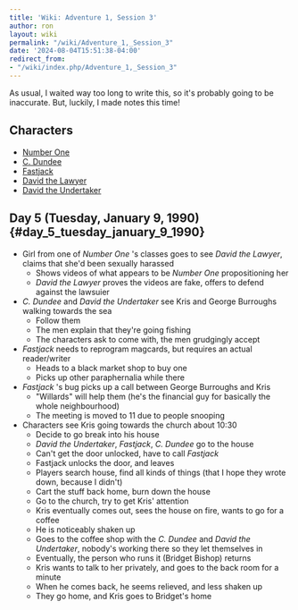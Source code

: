 ```yaml
---
title: 'Wiki: Adventure 1, Session 3'
author: ron
layout: wiki
permalink: "/wiki/Adventure_1,_Session_3"
date: '2024-08-04T15:51:38-04:00'
redirect_from:
- "/wiki/index.php/Adventure_1,_Session_3"
---
```


As usual, I waited way too long to write this, so it\'s probably going to be inaccurate. But, luckily, I made notes this time!

## Characters

-   [Number One](Number_One "wikilink")
-   [C. Dundee](C._Dundee "wikilink")
-   [Fastjack](Fastjack "wikilink")
-   [David the Lawyer](David_the_Lawyer "wikilink")
-   [David the Undertaker](David_the_Undertaker "wikilink")

## Day 5 (Tuesday, January 9, 1990) {#day_5_tuesday_january_9_1990}

-   Girl from one of *Number One* \'s classes goes to see *David the Lawyer*, claims that she\'d been sexually harassed
    -   Shows videos of what appears to be *Number One* propositioning her
    -   *David the Lawyer* proves the videos are fake, offers to defend against the lawsuier
-   *C. Dundee* and *David the Undertaker* see Kris and George Burroughs walking towards the sea
    -   Follow them
    -   The men explain that they\'re going fishing
    -   The characters ask to come with, the men grudgingly accept
-   *Fastjack* needs to reprogram magcards, but requires an actual reader/writer
    -   Heads to a black market shop to buy one
    -   Picks up other paraphernalia while there
-   *Fastjack* \'s bug picks up a call between George Burroughs and Kris
    -   \"Willards\" will help them (he\'s the financial guy for basically the whole neighbourhood)
    -   The meeting is moved to 11 due to people snooping
-   Characters see Kris going towards the church about 10:30
    -   Decide to go break into his house
    -   *David the Undertaker*, *Fastjack*, *C. Dundee* go to the house
    -   Can\'t get the door unlocked, have to call *Fastjack*
    -   Fastjack unlocks the door, and leaves
    -   Players search house, find all kinds of things (that I hope they wrote down, because I didn\'t)
    -   Cart the stuff back home, burn down the house
    -   Go to the church, try to get Kris\' attention
    -   Kris eventually comes out, sees the house on fire, wants to go for a coffee
    -   He is noticeably shaken up
    -   Goes to the coffee shop with the *C. Dundee* and *David the Undertaker*, nobody\'s working there so they let themselves in
    -   Eventually, the person who runs it (Bridget Bishop) returns
    -   Kris wants to talk to her privately, and goes to the back room for a minute
    -   When he comes back, he seems relieved, and less shaken up
    -   They go home, and Kris goes to Bridget\'s home
